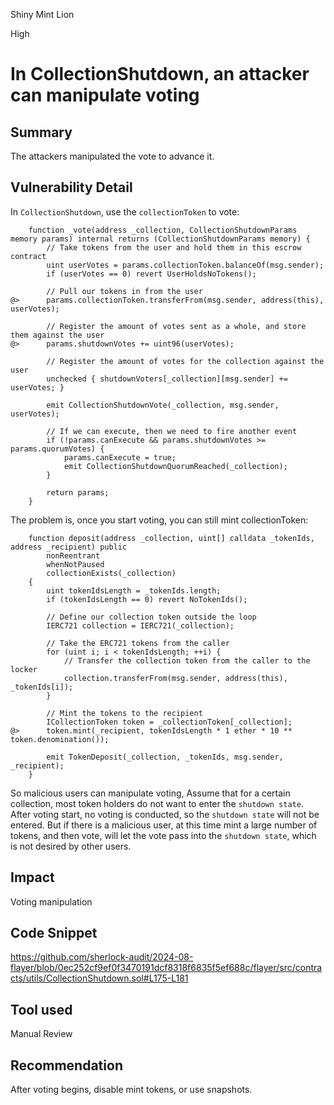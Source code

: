 Shiny Mint Lion

High

# In CollectionShutdown, an attacker can manipulate voting



## Summary
The attackers manipulated the vote to advance it.

## Vulnerability Detail

In `CollectionShutdown`, use the `collectionToken` to vote:

```solidity
    function _vote(address _collection, CollectionShutdownParams memory params) internal returns (CollectionShutdownParams memory) {
        // Take tokens from the user and hold them in this escrow contract
        uint userVotes = params.collectionToken.balanceOf(msg.sender);
        if (userVotes == 0) revert UserHoldsNoTokens();

        // Pull our tokens in from the user
@>      params.collectionToken.transferFrom(msg.sender, address(this), userVotes);

        // Register the amount of votes sent as a whole, and store them against the user
@>      params.shutdownVotes += uint96(userVotes);

        // Register the amount of votes for the collection against the user
        unchecked { shutdownVoters[_collection][msg.sender] += userVotes; }

        emit CollectionShutdownVote(_collection, msg.sender, userVotes);

        // If we can execute, then we need to fire another event
        if (!params.canExecute && params.shutdownVotes >= params.quorumVotes) {
            params.canExecute = true;
            emit CollectionShutdownQuorumReached(_collection);
        }

        return params;
    }
```


The problem is, once you start voting, you can still mint collectionToken:

```solidity
    function deposit(address _collection, uint[] calldata _tokenIds, address _recipient) public
        nonReentrant
        whenNotPaused
        collectionExists(_collection)
    {
        uint tokenIdsLength = _tokenIds.length;
        if (tokenIdsLength == 0) revert NoTokenIds();

        // Define our collection token outside the loop
        IERC721 collection = IERC721(_collection);

        // Take the ERC721 tokens from the caller
        for (uint i; i < tokenIdsLength; ++i) {
            // Transfer the collection token from the caller to the locker
            collection.transferFrom(msg.sender, address(this), _tokenIds[i]);
        }

        // Mint the tokens to the recipient
        ICollectionToken token = _collectionToken[_collection];
@>      token.mint(_recipient, tokenIdsLength * 1 ether * 10 ** token.denomination());

        emit TokenDeposit(_collection, _tokenIds, msg.sender, _recipient);
    }
```

So malicious users can manipulate voting,
Assume that for a certain collection, most token holders do not want to enter the `shutdown state`. After voting start, no voting is conducted, so the `shutdown state` will not be entered.
But if there is a malicious user, at this time mint a large number of tokens, and then vote, will let the vote pass into the `shutdown state`, which is not desired by other users.

## Impact
Voting manipulation

## Code Snippet
https://github.com/sherlock-audit/2024-08-flayer/blob/0ec252cf9ef0f3470191dcf8318f6835f5ef688c/flayer/src/contracts/utils/CollectionShutdown.sol#L175-L181

## Tool used

Manual Review

## Recommendation
After voting begins, disable mint tokens, or use snapshots.